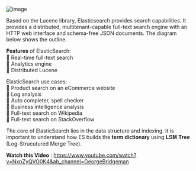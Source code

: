 ![image](https://user-images.githubusercontent.com/115500959/206844468-d6f4ad1b-be52-4d5f-8ac4-4ff7ea6a8db8.png)

Based on the Lucene library, Elasticsearch provides search capabilities. It provides a distributed, multitenant-capable full-text search engine with an HTTP web interface and schema-free JSON documents. The diagram below shows the outline.

𝐅𝐞𝐚𝐭𝐮𝐫𝐞𝐬 of ElasticSearch:<br>
🔹 Real-time full-text search<br>
🔹 Analytics engine<br>
🔹 Distributed Lucene<br>

ElasticSearch use cases:<br>
🔹 Product search on an eCommerce website<br>
🔹 Log analysis<br>
🔹 Auto completer, spell checker<br>
🔹 Business intelligence analysis<br>
🔹 Full-text search on Wikipedia<br>
🔹 Full-text search on StackOverflow<br>

The core of ElasticSearch lies in the data structure and indexing. It is important to understand how ES builds the 𝐭𝐞𝐫𝐦 𝐝𝐢𝐜𝐭𝐢𝐨𝐧𝐚𝐫𝐲 using 𝐋𝐒𝐌 𝐓𝐫𝐞𝐞 (Log-Strucutured Merge Tree).

**Watch this Video** : https://www.youtube.com/watch?v=NxpZyQVO0K4&ab_channel=GeorgeBridgeman
